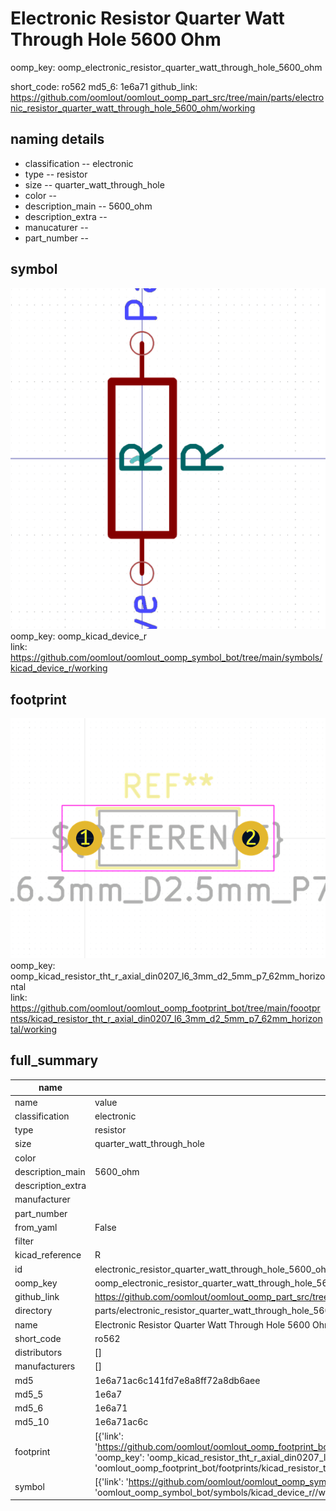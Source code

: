 # Electronic Resistor Quarter Watt Through Hole 5600 Ohm
oomp_key: oomp_electronic_resistor_quarter_watt_through_hole_5600_ohm 


short_code: ro562
md5_6: 1e6a71
github_link: https://github.com/oomlout/oomlout_oomp_part_src/tree/main/parts/electronic_resistor_quarter_watt_through_hole_5600_ohm/working
## naming details
* classification -- electronic
* type -- resistor
* size -- quarter_watt_through_hole
* color -- 
* description_main -- 5600_ohm
* description_extra -- 
* manucaturer -- 
* part_number -- 



## symbol

![](symbol/0/working/working_600.png)  
oomp_key: oomp_kicad_device_r  
link: https://github.com/oomlout/oomlout_oomp_symbol_bot/tree/main/symbols/kicad_device_r/working  

## footprint

![](footprint/0/working/working_600.png)  
oomp_key: oomp_kicad_resistor_tht_r_axial_din0207_l6_3mm_d2_5mm_p7_62mm_horizontal  
link: https://github.com/oomlout/oomlout_oomp_footprint_bot/tree/main/foootprntss/kicad_resistor_tht_r_axial_din0207_l6_3mm_d2_5mm_p7_62mm_horizontal/working  

## full_summary
| name | value | 
| --- | --- | 
| name | value | 
| classification | electronic | 
| type | resistor | 
| size | quarter_watt_through_hole | 
| color |  | 
| description_main | 5600_ohm | 
| description_extra |  | 
| manufacturer |  | 
| part_number |  | 
| from_yaml | False | 
| filter |  | 
| kicad_reference | R | 
| id | electronic_resistor_quarter_watt_through_hole_5600_ohm | 
| oomp_key | oomp_electronic_resistor_quarter_watt_through_hole_5600_ohm | 
| github_link | https://github.com/oomlout/oomlout_oomp_part_src/tree/main/parts/electronic_resistor_quarter_watt_through_hole_5600_ohm/working | 
| directory | parts/electronic_resistor_quarter_watt_through_hole_5600_ohm | 
| name | Electronic Resistor Quarter Watt Through Hole 5600 Ohm | 
| short_code | ro562 | 
| distributors | [] | 
| manufacturers | [] | 
| md5 | 1e6a71ac6c141fd7e8a8ff72a8db6aee | 
| md5_5 | 1e6a7 | 
| md5_6 | 1e6a71 | 
| md5_10 | 1e6a71ac6c | 
| footprint | [{'link': 'https://github.com/oomlout/oomlout_oomp_footprint_bot/tree/main/foootprntss/kicad_resistor_tht_r_axial_din0207_l6_3mm_d2_5mm_p7_62mm_horizontal', 'oomp_key': 'oomp_kicad_resistor_tht_r_axial_din0207_l6_3mm_d2_5mm_p7_62mm_horizontal', 'directory': 'oomlout_oomp_footprint_bot/footprints/kicad_resistor_tht_r_axial_din0207_l6_3mm_d2_5mm_p7_62mm_horizontal//working/working.kicad_mod'}] | 
| symbol | [{'link': 'https://github.com/oomlout/oomlout_oomp_symbol_bot/tree/main/symbols/kicad_device_r', 'oomp_key': 'oomp_kicad_device_r', 'directory': 'oomlout_oomp_symbol_bot/symbols/kicad_device_r//working/working.kicad_sym'}] | 
